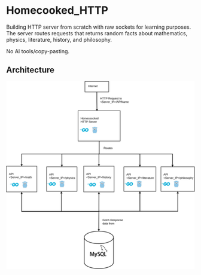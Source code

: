 # Homecooked_HTTP
Building HTTP server from scratch with raw sockets for learning purposes. The server routes requests that returns random facts about mathematics, physics, literature, history, and philosophy.

No AI tools/copy-pasting.

## Architecture

![homecooked httpserver](Homecooked_HTTPv2.png)
